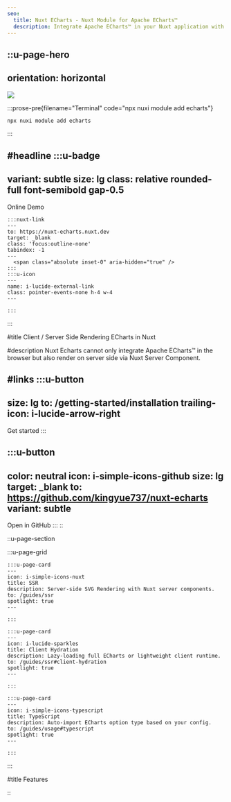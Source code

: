 ```yaml
---
seo:
  title: Nuxt ECharts - Nuxt Module for Apache ECharts™
  description: Integrate Apache ECharts™ in your Nuxt application with both client-side and server-side Rendering.
---
```


::u-page-hero
---
orientation: horizontal
---
  <div>
  <img src="/echarts-liquid-fill.svg" class="mx-auto my-12" />
  

  :::prose-pre{filename="Terminal" code="npx nuxi module add echarts"}
  ```bash
  npx nuxi module add echarts
  ```
  :::
  </div>

#headline
  :::u-badge
  ---
  variant: subtle
  size: lg
  class: relative rounded-full font-semibold gap-0.5
  ---
  Online Demo

    :::nuxt-link
    ---
    to: https://nuxt-echarts.nuxt.dev
    target: _blank
    class: 'focus:outline-none'
    tabindex: -1
    ---
      <span class="absolute inset-0" aria-hidden="true" />
    :::
    :::u-icon
    ---
    name: i-lucide-external-link
    class: pointer-events-none h-4 w-4
    ---

    :::
  :::

#title
Client / Server Side Rendering <span class="text-(--ui-primary)">ECharts in Nuxt</span>

#description
Nuxt Echarts cannot only integrate Apache ECharts™ in the browser but also render on server side via Nuxt Server Component.

#links
  :::u-button
  ---
  size: lg
  to: /getting-started/installation
  trailing-icon: i-lucide-arrow-right
  ---
  Get started
  :::

  :::u-button
  ---
  color: neutral
  icon: i-simple-icons-github
  size: lg
  target: _blank
  to: https://github.com/kingyue737/nuxt-echarts
  variant: subtle
  ---
  Open in GitHub
  :::
::

::u-page-section

  :::u-page-grid

    :::u-page-card
    ---
    icon: i-simple-icons-nuxt
    title: SSR
    description: Server-side SVG Rendering with Nuxt server components.
    to: /guides/ssr
    spotlight: true
    ---

    :::

    :::u-page-card
    ---
    icon: i-lucide-sparkles
    title: Client Hydration
    description: Lazy-loading full ECharts or lightweight client runtime.
    to: /guides/ssr#client-hydration
    spotlight: true
    ---

    :::

    :::u-page-card
    ---
    icon: i-simple-icons-typescript
    title: TypeScript
    description: Auto-import ECharts option type based on your config.
    to: /guides/usage#typescript
    spotlight: true
    ---

    :::

  :::

#title
Features

::
